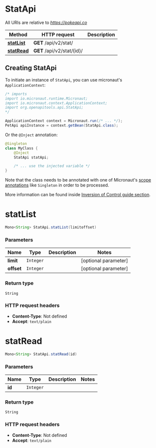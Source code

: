 # StatApi

All URIs are relative to *https://pokeapi.co*

| Method | HTTP request | Description |
|------------- | ------------- | -------------|
| [**statList**](StatApi.md#statList) | **GET** /api/v2/stat/ |  |
| [**statRead**](StatApi.md#statRead) | **GET** /api/v2/stat/{id}/ |  |


## Creating StatApi

To initiate an instance of `StatApi`, you can use micronaut's `ApplicationContext`:
```java
/* imports
import io.micronaut.runtime.Micronaut;
import io.micronaut.context.ApplicationContext;
import org.openapitools.api.StatApi;
*/

ApplicationContext context = Micronaut.run(/* ... */);
PetApi apiInstance = context.getBean(StatApi.class);
```

Or the `@Inject` annotation:
```java
@Singleton
class MyClass {
    @Inject
    StatApi statApi;

    /* ... use the injected variable */
}
```
Note that the class needs to be annotated with one of Micronaut's [scope annotations](https://docs.micronaut.io/latest/guide/#scopes) like `Singleton` in order to be processed.

More information can be found inside [Inversion of Control guide section](https://docs.micronaut.io/latest/guide/#ioc).

<a name="statList"></a>
# **statList**
```java
Mono<String> StatApi.statList(limitoffset)
```



### Parameters
| Name | Type | Description  | Notes |
|------------- | ------------- | ------------- | -------------|
| **limit** | `Integer`|  | [optional parameter] |
| **offset** | `Integer`|  | [optional parameter] |


### Return type
`String`



### HTTP request headers
 - **Content-Type**: Not defined
 - **Accept**: `text/plain`

<a name="statRead"></a>
# **statRead**
```java
Mono<String> StatApi.statRead(id)
```



### Parameters
| Name | Type | Description  | Notes |
|------------- | ------------- | ------------- | -------------|
| **id** | `Integer`|  | |


### Return type
`String`



### HTTP request headers
 - **Content-Type**: Not defined
 - **Accept**: `text/plain`

